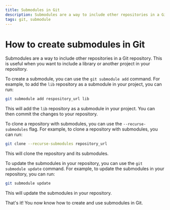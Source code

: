 ```yaml
---
title: Submodules in Git
description: Submodules are a way to include other repositories in a Git repository.
tags: git, submodule
---
```


# How to create submodules in Git

Submodules are a way to include other repositories in a Git repository. This is useful when you want to include a library or another project in your repository.

To create a submodule, you can use the `git submodule add` command. For example, to add the `lib` repository as a submodule in your project, you can run:

```bash
git submodule add respository_url lib
```

This will add the `lib` repository as a submodule in your project. You can then commit the changes to your repository.

To clone a repository with submodules, you can use the `--recurse-submodules` flag. For example, to clone a repository with submodules, you can run:

```bash
git clone --recurse-submodules repository_url
```

This will clone the repository and its submodules.

To update the submodules in your repository, you can use the `git submodule update` command. For example, to update the submodules in your repository, you can run:

```bash
git submodule update
```

This will update the submodules in your repository.

That's it! You now know how to create and use submodules in Git.

